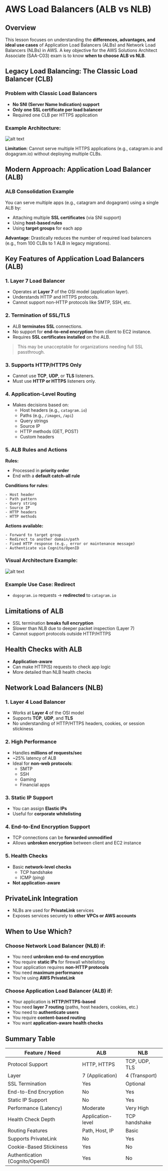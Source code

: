 # AWS Load Balancers (ALB vs NLB)

## Overview

This lesson focuses on understanding the **differences, advantages, and ideal use cases** of Application Load Balancers (ALBs) and Network Load Balancers (NLBs) in AWS. A key objective for the AWS Solutions Architect Associate (SAA-C03) exam is to know **when to choose ALB vs NLB**.

## Legacy Load Balancing: The Classic Load Balancer (CLB)

### Problem with Classic Load Balancers

- **No SNI (Server Name Indication) support**
- **Only one SSL certificate per load balancer**
- Required one CLB per HTTPS application

### Example Architecture:

![alt text](./Images/image-5.png)

**Limitation**: Cannot serve multiple HTTPS applications (e.g., catagram.io and dogagram.io) without deploying multiple CLBs.

## Modern Approach: Application Load Balancer (ALB)

### ALB Consolidation Example

You can serve multiple apps (e.g., catagram and dogagram) using a single ALB by:

- Attaching multiple **SSL certificates** (via SNI support)
- Using **host-based rules**
- Using **target groups** for each app

**Advantage**: Drastically reduces the number of required load balancers (e.g., from 100 CLBs to 1 ALB in legacy migrations).

## Key Features of Application Load Balancers (ALB)

### 1. **Layer 7 Load Balancer**

- Operates at **Layer 7** of the OSI model (application layer).
- Understands HTTP and HTTPS protocols.
- Cannot support non-HTTP protocols like SMTP, SSH, etc.

### 2. **Termination of SSL/TLS**

- ALB **terminates SSL** connections.
- No support for **end-to-end encryption** from client to EC2 instance.
- Requires **SSL certificates installed** on the ALB.

> This may be unacceptable for organizations needing full SSL passthrough.

### 3. **Supports HTTP/HTTPS Only**

- Cannot use **TCP**, **UDP**, or **TLS** listeners.
- Must use **HTTP or HTTPS** listeners only.

### 4. **Application-Level Routing**

- Makes decisions based on:
  - Host headers (e.g., `catagram.io`)
  - Paths (e.g., `/images`, `/api`)
  - Query strings
  - Source IP
  - HTTP methods (GET, POST)
  - Custom headers

### 5. **ALB Rules and Actions**

**Rules:**

- Processed in **priority order**
- End with a **default catch-all rule**

**Conditions for rules**:

```text
- Host header
- Path pattern
- Query string
- Source IP
- HTTP headers
- HTTP methods
```

**Actions available:**

```text
- Forward to target group
- Redirect to another domain/path
- Fixed HTTP response (e.g., error or maintenance message)
- Authenticate via Cognito/OpenID
```

### Visual Architecture Example:

![alt text](./Images/image-6.png)

### Example Use Case: Redirect

- `dogogram.io` requests → **redirected** to `catagram.io`

## Limitations of ALB

- SSL termination **breaks full encryption**
- Slower than NLB due to deeper packet inspection (Layer 7)
- Cannot support protocols outside HTTP/HTTPS

## Health Checks with ALB

- **Application-aware**
- Can make HTTP(S) requests to check app logic
- More detailed than NLB health checks

## Network Load Balancers (NLB)

### 1. **Layer 4 Load Balancer**

- Works at **Layer 4** of the OSI model
- Supports **TCP**, **UDP**, and **TLS**
- No understanding of HTTP/HTTPS headers, cookies, or session stickiness

### 2. **High Performance**

- Handles **millions of requests/sec**
- ~25% latency of ALB
- Ideal for **non-web protocols**:
  - SMTP
  - SSH
  - Gaming
  - Financial apps

### 3. **Static IP Support**

- You can assign **Elastic IPs**
- Useful for **corporate whitelisting**

### 4. **End-to-End Encryption Support**

- TCP connections can be **forwarded unmodified**
- Allows **unbroken encryption** between client and EC2 instance

### 5. **Health Checks**

- Basic **network-level checks**
  - TCP handshake
  - ICMP (ping)
- **Not application-aware**

## PrivateLink Integration

- NLBs are used for **PrivateLink** services
- Exposes services securely to **other VPCs or AWS accounts**

## When to Use Which?

### Choose **Network Load Balancer (NLB)** if:

- You need **unbroken end-to-end encryption**
- You require **static IPs** for firewall whitelisting
- Your application requires **non-HTTP protocols**
- You need **maximum performance**
- You're using **AWS PrivateLink**

### Choose **Application Load Balancer (ALB)** if:

- Your application is **HTTP/HTTPS-based**
- You need **layer 7 routing** (paths, host headers, cookies, etc.)
- You need to **authenticate users**
- You require **content-based routing**
- You want **application-aware health checks**

## Summary Table

| Feature / Need                  | ALB               | NLB           |
| ------------------------------- | ----------------- | ------------- |
| Protocol Support                | HTTP, HTTPS       | TCP, UDP, TLS |
| Layer                           | 7 (Application)   | 4 (Transport) |
| SSL Termination                 | Yes               | Optional      |
| End-to-End Encryption           | No                | Yes           |
| Static IP Support               | No                | Yes           |
| Performance (Latency)           | Moderate          | Very High     |
| Health Check Depth              | Application-level | TCP handshake |
| Routing Features                | Path, Host, IP    | Basic         |
| Supports PrivateLink            | No                | Yes           |
| Cookie-Based Stickiness         | Yes               | No            |
| Authentication (Cognito/OpenID) | Yes               | No            |
